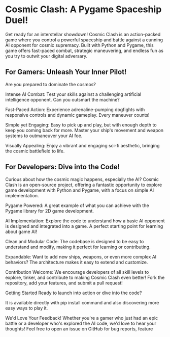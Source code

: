 # Cosmic Clash: A Pygame Spaceship Duel!
Get ready for an interstellar showdown! Cosmic Clash is an action-packed game where you control a powerful spaceship and battle against a cunning AI opponent for cosmic supremacy. Built with Python and Pygame, this game offers fast-paced combat, strategic maneuvering, and endless fun as you try to outwit your digital adversary.

## For Gamers: Unleash Your Inner Pilot!
Are you prepared to dominate the cosmos?

Intense AI Combat: Test your skills against a challenging artificial intelligence opponent. Can you outsmart the machine?

Fast-Paced Action: Experience adrenaline-pumping dogfights with responsive controls and dynamic gameplay. Every maneuver counts!

Simple yet Engaging: Easy to pick up and play, but with enough depth to keep you coming back for more. Master your ship's movement and weapon systems to outmaneuver your AI foe.

Visually Appealing: Enjoy a vibrant and engaging sci-fi aesthetic, bringing the cosmic battlefield to life.

## For Developers: Dive into the Code!
Curious about how the cosmic magic happens, especially the AI? Cosmic Clash is an open-source project, offering a fantastic opportunity to explore game development with Python and Pygame, with a focus on simple AI implementation.

Pygame Powered: A great example of what you can achieve with the Pygame library for 2D game development.

AI Implementation: Explore the code to understand how a basic AI opponent is designed and integrated into a game. A perfect starting point for learning about game AI!

Clean and Modular Code: The codebase is designed to be easy to understand and modify, making it perfect for learning or contributing.

Expandable: Want to add new ships, weapons, or even more complex AI behaviors? The architecture makes it easy to extend and customize.

Contribution Welcome: We encourage developers of all skill levels to explore, tinker, and contribute to making Cosmic Clash even better! Fork the repository, add your features, and submit a pull request!

Getting Started
Ready to launch into action or dive into the code?

It is available directly with pip install command and also discovering more easy ways to play it.

We'd Love Your Feedback!
Whether you're a gamer who just had an epic battle or a developer who's explored the AI code, we'd love to hear your thoughts! Feel free to open an issue on GitHub for bug reports, feature
